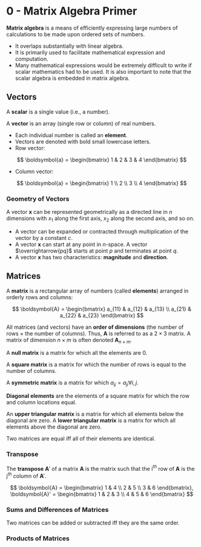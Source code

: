 # 0 - Matrix Algebra Primer

**Matrix algebra** is a means of efficiently expressing large numbers of calculations to be made upon ordered sets of numbers. 
- It overlaps substantially with linear algebra.
- It is primarily used to facilitate mathematical expression and computation.
- Many mathematical expressions would be extremely difficult to write if scalar mathematics had to be used. It is also important to note that the scalar algebra is embedded in matrix algebra.

## Vectors

A **scalar** is a single value (i.e., a number).

A **vector** is an array (single row or column) of real numbers.
- Each individual number is called an **element**.
- Vectors are denoted with bold small lowercase letters.
- Row vector:

$$ \boldsymbol{a} = \begin{bmatrix} 1 & 2 & 3 & 4 \end{bmatrix} $$

- Column vector:

$$ \boldsymbol{a} = \begin{bmatrix} 1 \\ 2 \\ 3 \\ 4 \end{bmatrix} $$

### Geometry of Vectors

A vector $\boldsymbol{x}$ can be represented geometrically as a directed line in $n$ dimensions with $x_1$ along the first axis, $x_2$ along the second axis, and so on.
- A vector can be expanded or contracted through multiplication of the vector by a constant $c$.
- A vector $\boldsymbol{x}$ can start at any point in $n$-space. A vector $\overrightarrow{pq}$ starts at point $p$ and terminates at point $q$.
- A vector $\boldsymbol{x}$ has two characteristics: **magnitude** and **direction**.

## Matrices

A **matrix** is a rectangular array of numbers (called **elements**) arranged in orderly rows and columns:

$$ \boldsymbol{A} = \begin{bmatrix} a_{11} & a_{12} & a_{13} \\ a_{21} & a_{22} & a_{23} \end{bmatrix} $$

All matrices (and vectors) have an **order of dimensions** (the number of rows $\times$ the number of columns). Thus, $\boldsymbol{A}$ is referred to as a $2 \times 3$ matrix. A matrix of dimension $n \times m$ is often denoted $\boldsymbol{A}_{n \times m}$.

A **null matrix** is a matrix for which all the elements are 0.

A **square matrix** is a matrix for which the number of rows is equal to the number of columns.

A **symmetric matrix** is a matrix for which $a_{ij} = a_{ji} \forall i, j$.

**Diagonal elements** are the elements of a square matrix for which the row and column locations equal.

An **upper triangular matrix** is a matrix for which all elements below the diagonal are zero. A **lower triangular matrix** is a matrix for which all elements above the diagonal are zero.

Two matrices are equal iff all of their elements are identical.

### Transpose

The **transpose** $\boldsymbol{A}'$ of a matrix $\boldsymbol{A}$ is the matrix such that the i$^{th}$ row of $\boldsymbol{A}$ is the j$^{th}$ column of $\boldsymbol{A}'$.

$$ \boldsymbol{A} = \begin{bmatrix} 1 & 4 \\ 2 & 5 \\ 3 & 6 \end{bmatrix}, \boldsymbol{A}' = \begin{bmatrix} 1 & 2 & 3 \\ 4 & 5 & 6 \end{bmatrix} $$

### Sums and Differences of Matrices

Two matrices can be added or subtracted iff they are the same order.

### Products of Matrices


